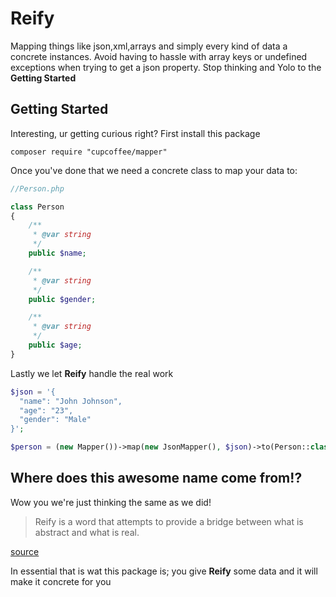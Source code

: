 # Reify

Mapping things like json,xml,arrays and simply every kind of data a concrete instances. Avoid having to hassle with array keys or undefined exceptions when trying to
get a json property. Stop thinking and Yolo to the **Getting Started**

## Getting Started
Interesting, ur getting curious right? First install this package

```
composer require "cupcoffee/mapper"
```

Once you've done that we need a concrete class to map your data to:

```php
//Person.php

class Person
{
	/**
	 * @var string
	 */
	public $name;

	/**
	 * @var string
	 */
	public $gender;

	/**
	 * @var string
	 */
	public $age;
}
```

Lastly we let **Reify** handle the real work

```php
$json = '{
  "name": "John Johnson",
  "age": "23",
  "gender": "Male"
}';

$person = (new Mapper())->map(new JsonMapper(), $json)->to(Person::class);
```




## Where does this awesome name come from!?
Wow you we're just thinking the same as we did! 

> Reify is a word that attempts to provide a bridge between what is abstract and what is real.

[source](http://www.merriam-webster.com/dictionary/reify)

In essential that is wat this package is; you give **Reify** some data and it will make it concrete for you
